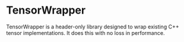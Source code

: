TensorWrapper
=============

TensorWrapper is a header-only library designed to wrap existing C++ tensor implementations.  It does this with no loss in performance.
